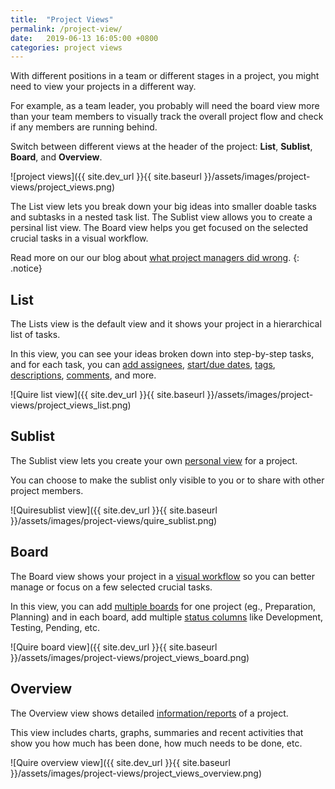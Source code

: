 ```yaml
---
title:  "Project Views"
permalink: /project-view/
date:   2019-06-13 16:05:00 +0800
categories: project views
---
```


With different positions in a team or different stages in a project, you might need to view your projects in a different way. 

For example, as a team leader, you probably will need the board view more than your team members to visually track the overall project flow and check if any members are running behind.  

Switch between different views at the header of the project: **List**, **Sublist**, **Board**, and **Overview**. 


![project views]({{ site.dev_url }}{{ site.baseurl }}/assets/images/project-views/project_views.png)


The List view lets you break down your big ideas into smaller doable tasks and subtasks in a nested task list. The Sublist view allows you to create a persinal list view. The Board view helps you get focused on the selected crucial tasks in a visual workflow. 

Read more on our our blog about [what project managers did wrong](https://quire.io/blog/p/To-Do-List-and-Kanban-What-Project-Management-Did-Wrong.html). 
{: .notice}



## List

The Lists view is the default view and it shows your project in a hierarchical list of tasks.
 
In this view, you can see your ideas broken down into step-by-step tasks, and for each task, you can [add assignees](/guide/set-assignee/), [start/due dates](/guide/set-date-time/), [tags](/guide/assign-tags/), [descriptions](/guide/descriptions/), [comments](/guide/comments/), and more. 

![Quire list view]({{ site.dev_url }}{{ site.baseurl }}/assets/images/project-views/project_views_list.png)


## Sublist

The Sublist view lets you create your own [personal view](/guide/sublist-introduction/) for a project.

You can choose to make the sublist only visible to you or to share with other project members. 

![Quiresublist view]({{ site.dev_url }}{{ site.baseurl }}/assets/images/project-views/quire_sublist.png)


## Board

The Board view shows your project in a [visual workflow](/guide/board-overview/) so you can better manage or focus on a few selected crucial tasks.

In this view, you can add [multiple boards](/guide/multiple-boards) for one project (eg., Preparation, Planning) and in each board, add multiple [status columns](/guide/status-column/) like Development, Testing, Pending, etc.


![Quire board view]({{ site.dev_url }}{{ site.baseurl }}/assets/images/project-views/project_views_board.png)



## Overview
The Overview view shows detailed [information/reports](/guide/project-overview/) of a project.

This view includes charts, graphs, summaries and recent activities that show you how much has been done, how much needs to be done, etc.

![Quire overview view]({{ site.dev_url }}{{ site.baseurl }}/assets/images/project-views/project_views_overview.png)













